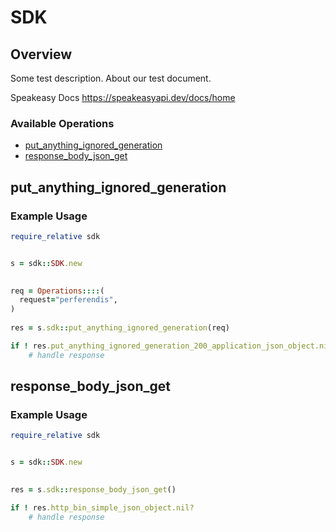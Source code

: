 # SDK

## Overview

Some test description.
About our test document.

Speakeasy Docs
<https://speakeasyapi.dev/docs/home>
### Available Operations

* [put_anything_ignored_generation](#put_anything_ignored_generation)
* [response_body_json_get](#response_body_json_get)

## put_anything_ignored_generation

### Example Usage

```ruby
require_relative sdk


s = sdk::SDK.new

   
req = Operations::::(
  request="perferendis",
)
    
res = s.sdk::put_anything_ignored_generation(req)

if ! res.put_anything_ignored_generation_200_application_json_object.nil?
    # handle response

```

## response_body_json_get

### Example Usage

```ruby
require_relative sdk


s = sdk::SDK.new

    
res = s.sdk::response_body_json_get()

if ! res.http_bin_simple_json_object.nil?
    # handle response

```
